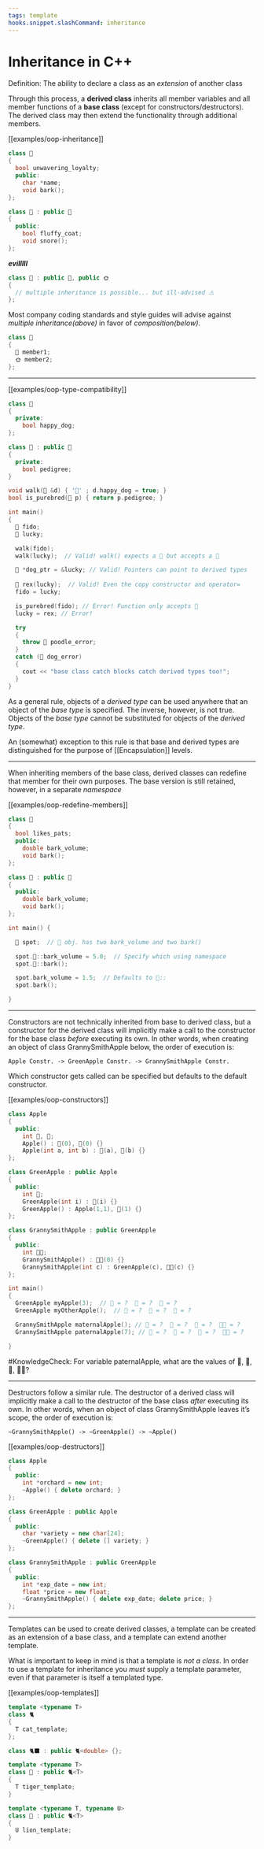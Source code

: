 ```yaml
---
tags: template
hooks.snippet.slashCommand: inheritance
---
```


# Inheritance in C++

Definition:
  The ability to declare a class as an _extension_ of another class

Through this process, a **derived class** inherits all member variables and all member functions of a **base class** (except for constructors/destructors). The derived class may then extend the functionality through additional members.

[[examples/oop-inheritance]]
```c++
class 🐶
{
  bool unwavering_loyalty;
  public:
    char *name;
    void bark();
};

class 🐩 : public 🐶
{
  public:
    bool fluffy_coat;
    void snore();
};
```

_**evilllll**_
```c++
class 🌭 : public 🐶, public 🌞
{
  // multiple inheritance is possible... but ill-advised ⚠️
};
```

Most company coding standards and style guides will advise against _multiple inheritance(above)_ in favor of _composition(below)_.

```c++
class 🌭
{
  🐶 member1;
  🌞 member2;
};
```

---
[[examples/oop-type-compatibility]]
```c++
class 🐶
{
  private:
    bool happy_dog;
};

class 🐩 : public 🐶
{
  private:
    bool pedigree;
}

void walk(🐶 &d) { '🦮' ; d.happy_dog = true; }
bool is_purebred(🐩 p) { return p.pedigree; }

int main()
{
  🐶 fido;
  🐩 lucky;

  walk(fido);
  walk(lucky);  // Valid! walk() expects a 🐶 but accepts a 🐩

  🐶 *dog_ptr = &lucky; // Valid! Pointers can point to derived types
  
  🐶 rex(lucky);  // Valid! Even the copy constructor and operator=
  fido = lucky;

  is_purebred(fido); // Error! Function only accepts 🐩
  lucky = rex; // Error!

  try 
  {
    throw 🐩 poodle_error;
  }
  catch (🐶 dog_error)
  {
    cout << "base class catch blocks catch derived types too!";
  }
}
```

As a general rule, objects of a _derived type_ can be used anywhere that an object of the _base type_ is specified. The inverse, however, is not true. Objects of the _base type_ cannot be substituted for objects of the _derived type_.

An (somewhat) exception to this rule is that base and derived types are distinguished for the purpose of [[Encapsulation]] levels. 

---

When inheriting members of the base class, derived classes can redefine that member for their own purposes. The base version is still retained, however, in a separate _namespace_

[[examples/oop-redefine-members]]
```c++
class 🐶
{
  bool likes_pats;
  public:
    double bark_volume;
    void bark();
};

class 🐩 : public 🐶
{
  public:
    double bark_volume;
    void bark();
};

int main() {

  🐩 spot;  // 🐩 obj. has two bark_volume and two bark()

  spot.🐶::bark_volume = 5.0;  // Specify which using namespace
  spot.🐶::bark();

  spot.bark_volume = 1.5;  // Defaults to 🐩::
  spot.bark();

}
```

---

Constructors are not technically inherited from base to derived class, but a constructor for the derived class will implicitly make a call to the constructor for the base class _before_ executing its own. In other words, when creating an object of class GrannySmithApple below, the order of execution is:

```Apple Constr. -> GreenApple Constr. -> GrannySmithApple Constr.```

Which constructor gets called can be specified but defaults to the default constructor.

[[examples/oop-constructors]]
```c++
class Apple
{
  public:
    int 🌳, 🍎;
    Apple() : 🌳(0), 🍎(0) {}
    Apple(int a, int b) : 🌳(a), 🍎(b) {}
};

class GreenApple : public Apple
{
  public:
    int 🍏;
    GreenApple(int i) : 🍏(i) {}
    GreenApple() : Apple(1,1), 🍏(1) {}
};

class GrannySmithApple : public GreenApple
{
  public:
    int 👵🏻;
    GrannySmithApple() : 👵🏻(0) {}
    GrannySmithApple(int c) : GreenApple(c), 👵🏻(c) {}
};

int main()
{
  GreenApple myApple(3);  // 🌳 = ?  🍎 = ?  🍏 = ?
  GreenApple myOtherApple();  // 🌳 = ?  🍎 = ?  🍏 = ?

  GrannySmithApple maternalApple(); // 🌳 = ?  🍎 = ?  🍏 = ?  👵🏻 = ?
  GrannySmithApple paternalApple(7); // 🌳 = ?  🍎 = ?  🍏 = ?  👵🏻 = ?

}
```

#KnowledgeCheck: 
For variable paternalApple, what are the values of 🌳, 🍎, 🍏, 👵🏻?

---

Destructors follow a similar rule. The destructor of a derived class will implicitly make a call to the destructor of the base class _after_ executing its own. In other words, when an object of class GrannySmithApple leaves it’s scope, the order of execution is:

```~GrannySmithApple() -> ~GreenApple() -> ~Apple()```

[[examples/oop-destructors]]
```c++
class Apple
{
  public:
    int *orchard = new int;
    ~Apple() { delete orchard; }
};

class GreenApple : public Apple
{
  public:
    char *variety = new char[24];
    ~GreenApple() { delete [] variety; } 
};

class GrannySmithApple : public GreenApple
{
  public:
    int *exp_date = new int;
    float *price = new float;
    ~GrannySmithApple() { delete exp_date; delete price; }
};
```
---

Templates can be used to create derived classes, a template can be created as an extension of a base class, and a template can extend another template. 

What is important to keep in mind is that a template is _not a class_. In order to use a template for inheritance you _must_ supply a template parameter, even if that parameter is itself a templated type.

[[examples/oop-templates]]
```c++
template <typename T>
class 🐈
{
  T cat_template;
};

class 🐈‍⬛ : public 🐈<double> {};

template <typename T>
class 🐯 : public 🐈<T>
{
  T tiger_template;
}

template <typename T, typename U>
class 🦁 : public 🐈<T>
{
  U lion_template;
}
```
